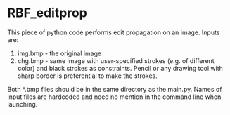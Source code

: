 # RBF_editprop

This piece of python code performs edit propagation on an image. Inputs are:
1) img.bmp - the original image
2) chg.bmp - same image with user-specified strokes (e.g. of different color) and black strokes as constraints. 
Pencil or any drawing tool with sharp border is preferential to make the strokes.

Both *.bmp files should be in the same directory as the main.py.
Names of input files are hardcoded and need no mention in the command line when launching.
